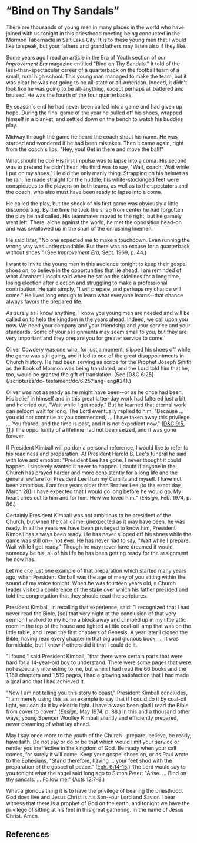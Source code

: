 # “Bind on Thy Sandals”

There are thousands of young men in many places in the world who have joined
with us tonight in this priesthood meeting being conducted in the Mormon
Tabernacle in Salt Lake City. It is to these young men that I would like to
speak, but your fathers and grandfathers may listen also if they like.

Some years ago I read an article in the Era of Youth section of our
_Improvement Era_ magazine entitled "Bind on Thy Sandals." It told of the
less-than-spectacular career of a quarterback on the football team of a small,
rural high school. This young man managed to make the team, but it was clear
he was not going to be all-state or all-American. Indeed, it didn't look like
he was going to be all-anything, except perhaps all battered and bruised. He
was the fourth of the four quarterbacks.

By season's end he had never been called into a game and had given up hope.
During the final game of the year he pulled off his shoes, wrapped himself in
a blanket, and settled down on the bench to watch his buddies play.

Midway through the game he heard the coach shout his name. He was startled and
wondered if he had been mistaken. Then it came again, right from the coach's
lips, "Hey, you! Get in there and move the ball!"

What should he do? His first impulse was to lapse into a coma. His second was
to pretend he didn't hear. His third was to say, "Wait, coach. Wait while I
put on my shoes." He did the only manly thing. Strapping on his helmet as he
ran, he made straight for the huddle; his white-stockinged feet were
conspicuous to the players on both teams, as well as to the spectators and the
coach, who also must have been ready to lapse into a coma.

He called the play, but the shock of his first game was obviously a little
disconcerting. By the time he took the snap from center he had forgotten the
play he had called. His teammates moved to the right, but he gamely went left.
There, alone against the world, he met the opposition head-on and was
swallowed up in the snarl of the onrushing linemen.

He said later, "No one expected me to make a touchdown. Even running the wrong
way was understandable. But there was no excuse for a quarterback without
shoes." (See _Improvement Era,_ Sept. 1969, p. 44.)

I want to invite the young men in this audience tonight to keep their gospel
shoes on, to believe in the opportunities that lie ahead. I am reminded of
what Abraham Lincoln said when he sat on the sidelines for a long time, losing
election after election and struggling to make a professional contribution. He
said simply, "I will prepare, and perhaps my chance will come." He lived long
enough to learn what everyone learns--that chance always favors the prepared
life.

As surely as I know anything, I know you young men are needed and will be
called on to help the kingdom in the years ahead. Indeed, we call upon you
now. We need your company and your friendship and your service and your
standards. Some of your assignments may seem small to you, but they are very
important and they prepare you for greater service to come.

Oliver Cowdery was one who, for just a moment, slipped his shoes off while the
game was still going, and it led to one of the great disappointments in Church
history. He had been serving as scribe for the Prophet Joseph Smith as the
Book of Mormon was being translated, and the Lord told him that he, too, would
be granted the gift of translation. (See [D&amp;C 6:25](/scriptures/dc-
testament/dc/6.25?lang=eng#24).)

Oliver was not as ready as he might have been--or as he once had been. His
belief in himself and in this great latter-day work had faltered just a bit,
and he cried out, "Wait while I get ready." But he learned that eternal work
can seldom wait for long. The Lord eventually replied to him, "Because ... you
did not continue as you commenced, ... I have taken away this privilege. ... You
feared, and the time is past, and it is not expedient now." ([D&amp;C 9:5,
11](/scriptures/dc-testament/dc/9.5,11?lang=eng#4).) The opportunity of a
lifetime had not been seized, and it was gone forever.

If President Kimball will pardon a personal reference, I would like to refer
to his readiness and preparation. At President Harold B. Lee's funeral he said
with love and emotion: "President Lee has gone. I never thought it could
happen. I sincerely wanted it never to happen. I doubt if anyone in the Church
has prayed harder and more consistently for a long life and the general
welfare for President Lee than my Camilla and myself. I have not been
ambitious. I am four years older than Brother Lee (to the exact day, March
28). I have expected that I would go long before he would go. My heart cries
out to him and for him. How we loved him!" (_Ensign,_ Feb. 1974, p. 86.)

Certainly President Kimball was not ambitious to be president of the Church,
but when the call came, unexpected as it may have been, he was ready. In all
the years we have been privileged to know him, President Kimball has always
been ready. He has never slipped off his shoes while the game was still on--
not ever. He has never had to say, "Wait while I prepare. Wait while I get
ready." Though he may never have dreamed it would someday be his, all of his
life he has been getting ready for the assignment he now has.

Let me cite just one example of that preparation which started many years ago,
when President Kimball was the age of many of you sitting within the sound of
my voice tonight. When he was fourteen years old, a Church leader visited a
conference of the stake over which his father presided and told the
congregation that they should read the scriptures.

President Kimball, in recalling that experience, said: "I recognized that I
had never read the Bible, [so] that very night at the conclusion of that very
sermon I walked to my home a block away and climbed up in my little attic room
in the top of the house and lighted a little coal-oil lamp that was on the
little table, and I read the first chapters of Genesis. A year later I closed
the Bible, having read every chapter in that big and glorious book. ... It was
formidable, but I knew if others did it that I could do it.

"I found," said President Kimball, "that there were certain parts that were
hard for a 14-year-old boy to understand. There were some pages that were not
especially interesting to me, but when I had read the 66 books and the 1,189
chapters and 1,519 pages, I had a glowing satisfaction that I had made a goal
and that I had achieved it.

"Now I am not telling you this story to boast," President Kimball concludes,
"I am merely using this as an example to say that if I could do it by coal-oil
light, you can do it by electric light. I have always been glad I read the
Bible from cover to cover." (_Ensign,_ May 1974, p. 88.) In this and a
thousand other ways, young Spencer Woolley Kimball silently and efficiently
prepared, never dreaming of what lay ahead.

May I say once more to the youth of the Church--prepare, believe, be ready,
have faith. Do not say or do or be that which would limit your service or
render you ineffective in the kingdom of God. Be ready when your call comes,
for surely it will come. Keep your gospel shoes on, or as Paul wrote to the
Ephesians, "Stand therefore, having ... your feet shod with the preparation of
the gospel of peace." ([Eph.
6:14-15](/scriptures/nt/eph/6.14-15?lang=eng#13).) The Lord would say to you
tonight what the angel said long ago to Simon Peter: "Arise. ... Bind on thy
sandals. ... Follow me." ([Acts 12:7-8](/scriptures/nt/acts/12.7-8?lang=eng#6).)

What a glorious thing it is to have the privilege of bearing the priesthood.
God does live and Jesus Christ is his Son--our Lord and Savior. I bear witness
that there is a prophet of God on the earth, and tonight we have the privilege
of sitting at his feet in this great gathering. In the name of Jesus Christ.
Amen.

## References

